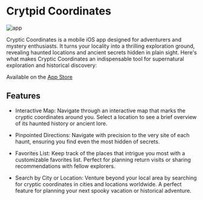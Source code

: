 # Crytpid Coordinates

![app]([https://github.com/[noahgiboney]/[reponame]/blob/[branch]/image.jpg?raw=true](https://github.com/noahgiboney/cryptid-coordinates/blob/main/CryptidCoordinates/Assets.xcassets/AppIcon.appiconset/icon-64%403x.png))

Cryptic Coordinates is a mobile iOS app designed for adventurers and mystery enthusiasts. It turns your locality into a thrilling exploration ground, revealing haunted locations and ancient secrets hidden in plain sight. Here's what makes Cryptic Coordinates an indispensable tool for supernatural exploration and historical discovery:

Available on the [App Store](https://apps.apple.com/us/app/cryptid-coordinates/id6478195420)

## Features

- Interactive Map: Navigate through an interactive map that marks the cryptic coordinates around you. Select a location to see a brief overview of its haunted history or ancient lore.

- Pinpointed Directions: Navigate with precision to the very site of each haunt, ensuring you find even the most hidden of secrets.

- Favorites List: Keep track of the places that intrigue you most with a customizable favorites list. Perfect for planning return visits or sharing recommendations with fellow explorers.

- Search by City or Location: Venture beyond your local area by searching for cryptic coordinates in cities and locations worldwide. A perfect feature for planning your next spooky vacation or historical adventure.
